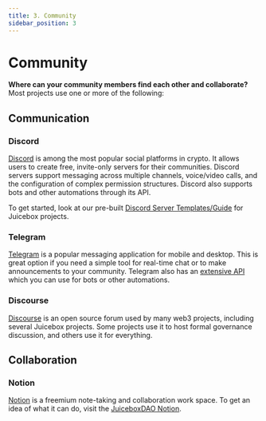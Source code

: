 ```yaml
---
title: 3. Community
sidebar_position: 3
---
```


# Community

**Where can your community members find each other and collaborate?** Most projects use one or more of the following:

## Communication

### Discord

[Discord](https://discord.gg/) is among the most popular social platforms in crypto. It allows users to create free, invite-only servers for their communities. Discord servers support messaging across multiple channels, voice/video calls, and the configuration of complex permission structures. Discord also supports bots and other automations through its API.

To get started, look at our pre-built [Discord Server Templates/Guide](/user/resources/discord/) for Juicebox projects.

### Telegram

[Telegram](https://telegram.org/) is a popular messaging application for mobile and desktop. This is great option if you need a simple tool for real-time chat or to make announcements to your community. Telegram also has an [extensive API](https://core.telegram.org/api) which you can use for bots or other automations.

### Discourse

[Discourse](https://github.com/discourse) is an open source forum used by many web3 projects, including several Juicebox projects. Some projects use it to host formal governance discussion, and others use it for everything.

## Collaboration

### Notion

[Notion](https://www.notion.so/) is a freemium note-taking and collaboration work space. To get an idea of what it can do, visit the [JuiceboxDAO Notion](https://juicebox.notion.site/Juicebox-Notion-7b2436cec0c145c88b3efa0376c6dba3).
